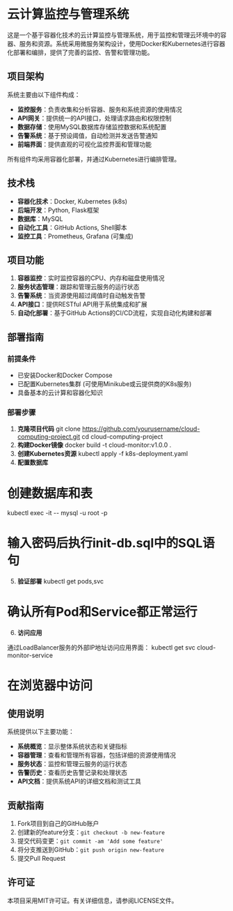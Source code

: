 # 云计算监控与管理系统

这是一个基于容器化技术的云计算监控与管理系统，用于监控和管理云环境中的容器、服务和资源。系统采用微服务架构设计，使用Docker和Kubernetes进行容器化部署和编排，提供了完善的监控、告警和管理功能。

## 项目架构

系统主要由以下组件构成：

- **监控服务**：负责收集和分析容器、服务和系统资源的使用情况
- **API网关**：提供统一的API接口，处理请求路由和权限控制
- **数据存储**：使用MySQL数据库存储监控数据和系统配置
- **告警系统**：基于预设阈值，自动检测并发送告警通知
- **前端界面**：提供直观的可视化监控界面和管理功能

所有组件均采用容器化部署，并通过Kubernetes进行编排管理。

## 技术栈

- **容器化技术**：Docker, Kubernetes (k8s)
- **后端开发**：Python, Flask框架
- **数据库**：MySQL
- **自动化工具**：GitHub Actions, Shell脚本
- **监控工具**：Prometheus, Grafana (可集成)

## 项目功能

1. **容器监控**：实时监控容器的CPU、内存和磁盘使用情况
2. **服务状态管理**：跟踪和管理云服务的运行状态
3. **告警系统**：当资源使用超过阈值时自动触发告警
4. **API接口**：提供RESTful API用于系统集成和扩展
5. **自动化部署**：基于GitHub Actions的CI/CD流程，实现自动化构建和部署

## 部署指南

### 前提条件

- 已安装Docker和Docker Compose
- 已配置Kubernetes集群 (可使用Minikube或云提供商的K8s服务)
- 具备基本的云计算和容器化知识

### 部署步骤

1. **克隆项目代码**
git clone https://github.com/yourusername/cloud-computing-project.git
cd cloud-computing-project
2. **构建Docker镜像**
docker build -t cloud-monitor:v1.0.0 .
3. **创建Kubernetes资源**
kubectl apply -f k8s-deployment.yaml
4. **配置数据库**
# 创建数据库和表
kubectl exec -it <mysql-pod-name> -- mysql -u root -p
# 输入密码后执行init-db.sql中的SQL语句
5. **验证部署**
kubectl get pods,svc
# 确认所有Pod和Service都正常运行
6. **访问应用**

通过LoadBalancer服务的外部IP地址访问应用界面：
kubectl get svc cloud-monitor-service
# 在浏览器中访问<EXTERNAL-IP>
## 使用说明

系统提供以下主要功能：

- **系统概览**：显示整体系统状态和关键指标
- **容器管理**：查看和管理所有容器，包括详细的资源使用情况
- **服务状态**：监控和管理云服务的运行状态
- **告警历史**：查看历史告警记录和处理状态
- **API文档**：提供系统API的详细文档和测试工具

## 贡献指南

1.  Fork项目到自己的GitHub账户
2.  创建新的feature分支：`git checkout -b new-feature`
3.  提交代码变更：`git commit -am 'Add some feature'`
4.  将分支推送到GitHub：`git push origin new-feature`
5.  提交Pull Request

## 许可证

本项目采用MIT许可证。有关详细信息，请参阅LICENSE文件。    